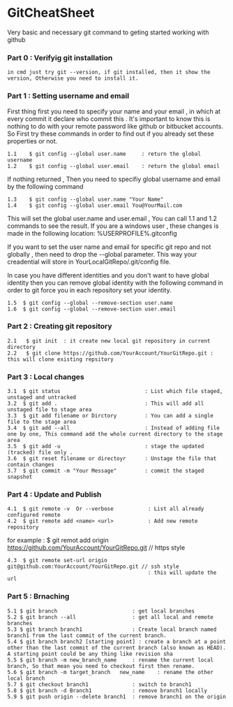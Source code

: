 # GitCheatSheet
Very basic and necessary git command to geting started working with github
### Part 0 : Verifyig git installation

```
in cmd just try git --version, if git installed, then it show the version, Otherwise you need to install it.
```

### Part 1 : Setting username and email 

First thing first you need to specify your name and your email , in which at every commit it declare who commit this . It's important to know this is nothing to do with your remote password like github or bitbucket accounts.
So First try these commands in order to find out if you already set these properties or not.
```
1.1    $ git config --global user.name     : return the global username 
1.2    $ git config --global user.email    : return the global email
```
If nothing returned , Then you need to specifiy global username and email by the following command  

```
1.3    $ git config --global user.name "Your Name" 
1.4    $ git config --global user.email You@YourMail.com 
```

This will set the global user.name and user.email , You can call 1.1 and 1.2 commands to see the result.
If you are a windows user , these changes is made in the following location: %USERPROFILE%\.gitconfig  

If you want to set the user name and email for specific git repo and not globally , then need to drop the --global parameter. This way your creadential will store in YourLocalGitRepo/.git/config file.

In case you have different identities and you don't want to have global identity then you can remove global identity with the following command in order to git force you in each repository set your identity.

```
1.5  $ git config --global --remove-section user.name
1.6  $ git config --global --remove-section user.email
```


### Part 2 : Creating git repository

```
2.1   $ git init  : it create new local git repository in current directory
2.2   $ git clone https://github.com/YourAccount/YourGitRepo.git : this will clone existing repsitory
```

### Part 3 : Local changes
```
3.1  $ git status                           : List which file staged, unstaged and untracked 
3.2  $ git add .                            : This will add all unstaged file to stage area
3.3  $ git add filename or Dirctory         : You can add a single file to the stage area
3.4  $ git add --all                        : Instead of adding file one by one, This command add the whole current directory to the stage area
3.5  $ git add -u                           : stage the updated (tracked) file only .
3.6  $ git reset filename or directoyr      : Unstage the file that contain changes
3.7  $ git commit -m "Your Message"         : commit the staged snapshot 
```

### Part 4 : Update and Publish
```
4.1  $ git remote -v  Or --verbose           : List all already configured remote
4.2  $ git remote add <name> <url>           : Add new remote repository 
```    
for example : 
$ git remot add origin https://github.com/YourAccount/YourGitRepo.git  // https style
```
4.3  $ git remote set-url origin git@github.com:YourAccount/YourGitRepo.git // ssh style
                                             : this will update the url
```
### Part 5 : Brnaching

```
5.1 $ git branch                        : get local branches
5.2 $ git branch --all                  : get all local and remote branches
5.3 $ git branch branch1                : Create local branch named branch1 from the last commit of the current branch.
5.4 $ git branch branch2 [starting point] : create a branch at a point other than the last commit of the current branch (also known as HEAD). A starting point could be any thing like revision sha 
5.5 $ git branch -m new_branch_name     : rename the current local branch, So that mean you need to checkout first then rename.
5.6 $ git branch -m target_branch   new_name    : rename the other local branch
5.7 $ git checkout branch1              : switch to branch1
5.8 $ git branch -d Branch1             : remove branch1 locally
5.9 $ git push origin --delete branch1  : remove branch1 on the origin
```